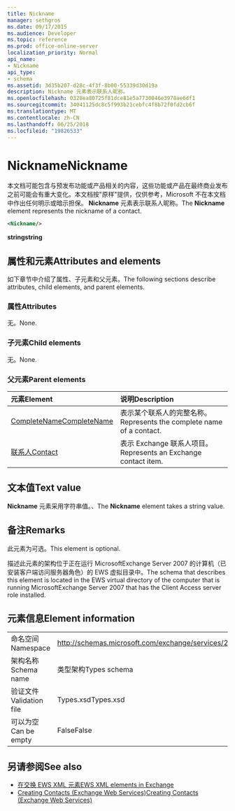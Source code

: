 ```yaml
---
title: Nickname
manager: sethgros
ms.date: 09/17/2015
ms.audience: Developer
ms.topic: reference
ms.prod: office-online-server
localization_priority: Normal
api_name:
- Nickname
api_type:
- schema
ms.assetid: 3d35b207-d28c-4f3f-8b00-55339d30d19a
description: Nickname 元素表示联系人昵称。
ms.openlocfilehash: 0328ea80725f81dce81e5a7730046e3978ae6df1
ms.sourcegitcommit: 34041125dc8c5f993b21cebfc4f8b72f0fd2cb6f
ms.translationtype: MT
ms.contentlocale: zh-CN
ms.lasthandoff: 06/25/2018
ms.locfileid: "19826533"
---
```

# <a name="nickname"></a><span data-ttu-id="fa600-103">Nickname</span><span class="sxs-lookup"><span data-stu-id="fa600-103">Nickname</span></span>

<span data-ttu-id="fa600-104">本文档可能包含与预发布功能或产品相关的内容，这些功能或产品在最终商业发布之前可能会有重大变化。本文档按"原样"提供，仅供参考，Microsoft 不在本文档中作出任何明示或暗示担保。 **Nickname** 元素表示联系人昵称。</span><span class="sxs-lookup"><span data-stu-id="fa600-104">The **Nickname** element represents the nickname of a contact.</span></span> 
  
```xml
<Nickname/>
```

<span data-ttu-id="fa600-105">**string**</span><span class="sxs-lookup"><span data-stu-id="fa600-105">**string**</span></span>

## <a name="attributes-and-elements"></a><span data-ttu-id="fa600-106">属性和元素</span><span class="sxs-lookup"><span data-stu-id="fa600-106">Attributes and elements</span></span>

<span data-ttu-id="fa600-107">如下章节中介绍了属性、子元素和父元素。</span><span class="sxs-lookup"><span data-stu-id="fa600-107">The following sections describe attributes, child elements, and parent elements.</span></span>
  
### <a name="attributes"></a><span data-ttu-id="fa600-108">属性</span><span class="sxs-lookup"><span data-stu-id="fa600-108">Attributes</span></span>

<span data-ttu-id="fa600-109">无。</span><span class="sxs-lookup"><span data-stu-id="fa600-109">None.</span></span>
  
### <a name="child-elements"></a><span data-ttu-id="fa600-110">子元素</span><span class="sxs-lookup"><span data-stu-id="fa600-110">Child elements</span></span>

<span data-ttu-id="fa600-111">无。</span><span class="sxs-lookup"><span data-stu-id="fa600-111">None.</span></span>
  
### <a name="parent-elements"></a><span data-ttu-id="fa600-112">父元素</span><span class="sxs-lookup"><span data-stu-id="fa600-112">Parent elements</span></span>

|<span data-ttu-id="fa600-113">**元素**</span><span class="sxs-lookup"><span data-stu-id="fa600-113">**Element**</span></span>|<span data-ttu-id="fa600-114">**说明**</span><span class="sxs-lookup"><span data-stu-id="fa600-114">**Description**</span></span>|
|:-----|:-----|
|[<span data-ttu-id="fa600-115">CompleteName</span><span class="sxs-lookup"><span data-stu-id="fa600-115">CompleteName</span></span>](completename.md) <br/> |<span data-ttu-id="fa600-116">表示某个联系人的完整名称。</span><span class="sxs-lookup"><span data-stu-id="fa600-116">Represents the complete name of a contact.</span></span>  <br/> |
|[<span data-ttu-id="fa600-117">联系人</span><span class="sxs-lookup"><span data-stu-id="fa600-117">Contact</span></span>](contact.md) <br/> |<span data-ttu-id="fa600-118">表示 Exchange 联系人项目。</span><span class="sxs-lookup"><span data-stu-id="fa600-118">Represents an Exchange contact item.</span></span>  <br/> |
   
## <a name="text-value"></a><span data-ttu-id="fa600-119">文本值</span><span class="sxs-lookup"><span data-stu-id="fa600-119">Text value</span></span>

<span data-ttu-id="fa600-120">**Nickname** 元素采用字符串值。、</span><span class="sxs-lookup"><span data-stu-id="fa600-120">The **Nickname** element takes a string value.</span></span> 
  
## <a name="remarks"></a><span data-ttu-id="fa600-121">备注</span><span class="sxs-lookup"><span data-stu-id="fa600-121">Remarks</span></span>

<span data-ttu-id="fa600-122">此元素为可选。</span><span class="sxs-lookup"><span data-stu-id="fa600-122">This element is optional.</span></span>
  
<span data-ttu-id="fa600-123">描述此元素的架构位于正在运行 MicrosoftExchange Server 2007 的计算机（已安装客户端访问服务器角色）的 EWS 虚拟目录中。</span><span class="sxs-lookup"><span data-stu-id="fa600-123">The schema that describes this element is located in the EWS virtual directory of the computer that is running MicrosoftExchange Server 2007 that has the Client Access server role installed.</span></span>
  
## <a name="element-information"></a><span data-ttu-id="fa600-124">元素信息</span><span class="sxs-lookup"><span data-stu-id="fa600-124">Element information</span></span>

|||
|:-----|:-----|
|<span data-ttu-id="fa600-125">命名空间</span><span class="sxs-lookup"><span data-stu-id="fa600-125">Namespace</span></span>  <br/> |http://schemas.microsoft.com/exchange/services/2006/types  <br/> |
|<span data-ttu-id="fa600-126">架构名称</span><span class="sxs-lookup"><span data-stu-id="fa600-126">Schema name</span></span>  <br/> |<span data-ttu-id="fa600-127">类型架构</span><span class="sxs-lookup"><span data-stu-id="fa600-127">Types schema</span></span>  <br/> |
|<span data-ttu-id="fa600-128">验证文件</span><span class="sxs-lookup"><span data-stu-id="fa600-128">Validation file</span></span>  <br/> |<span data-ttu-id="fa600-129">Types.xsd</span><span class="sxs-lookup"><span data-stu-id="fa600-129">Types.xsd</span></span>  <br/> |
|<span data-ttu-id="fa600-130">可以为空</span><span class="sxs-lookup"><span data-stu-id="fa600-130">Can be empty</span></span>  <br/> |<span data-ttu-id="fa600-131">False</span><span class="sxs-lookup"><span data-stu-id="fa600-131">False</span></span>  <br/> |
   
## <a name="see-also"></a><span data-ttu-id="fa600-132">另请参阅</span><span class="sxs-lookup"><span data-stu-id="fa600-132">See also</span></span>

- [<span data-ttu-id="fa600-133">在交换 EWS XML 元素</span><span class="sxs-lookup"><span data-stu-id="fa600-133">EWS XML elements in Exchange</span></span>](ews-xml-elements-in-exchange.md)
- [<span data-ttu-id="fa600-134">Creating Contacts (Exchange Web Services)</span><span class="sxs-lookup"><span data-stu-id="fa600-134">Creating Contacts (Exchange Web Services)</span></span>](http://msdn.microsoft.com/library/4845917e-70d1-481c-bbd7-011ec6571789%28Office.15%29.aspx)

